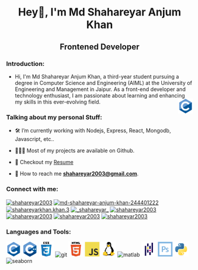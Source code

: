 <h1  align="center">Hey👋, I'm Md Shahareyar Anjum Khan</h1>

<h2 align="center">Frontened Developer</h2>
<h3 align="justify">Introduction:</h3>

- Hi, I'm Md Shahareyar Anjum Khan, a third-year student pursuing a degree in Computer Science and Engineering (AIML) at the University of Engineering and Management in Jaipur. As a front-end developer and technology enthusiast, I am passionate about learning and enhancing my skills in this ever-evolving field.
  <img align="right" src="https://raw.githubusercontent.com/devicons/devicon/master/icons/c/c-original.svg" alt="c" width="40" height="40"/>
<h3 align="left">Talking about my personal Stuff:</h3>

- 🛠 I’m currently working with Nodejs, Express, React, Mongodb, Javascript, etc..
  
- 👨🏻‍💻 Most of my projects are available on Github.
  
- 📄 Checkout my <a href="https://drive.google.com/file/d/1Co0xwKvm1kXu9nfdJnrVmBxDkLjzj4j9/view?usp=drivesdk" target="blank">Resume</a>
- 📧 How to reach me **shahareyar2003@gmail.com**.
  
<h3 align="left">Connect with me:</h3>
<p align="left">
<a href="https://twitter.com/shahareyar2003" target="blank"><img align="center" src="https://raw.githubusercontent.com/rahuldkjain/github-profile-readme-generator/master/src/images/icons/Social/twitter.svg" alt="shahareyar2003" height="30" width="40" /></a>
<a href="https://linkedin.com/in/md-shahareyar-anjum-khan-244401222" target="blank"><img align="center" src="https://raw.githubusercontent.com/rahuldkjain/github-profile-readme-generator/master/src/images/icons/Social/linked-in-alt.svg" alt="md-shahareyar-anjum-khan-244401222" height="30" width="40" /></a>
<a href="https://fb.com/shahareyarkhan.khan.3" target="blank"><img align="center" src="https://raw.githubusercontent.com/rahuldkjain/github-profile-readme-generator/master/src/images/icons/Social/facebook.svg" alt="shahareyarkhan.khan.3" height="30" width="40" /></a>
<a href="https://instagram.com/_shahareyar_" target="blank"><img align="center" src="https://raw.githubusercontent.com/rahuldkjain/github-profile-readme-generator/master/src/images/icons/Social/instagram.svg" alt="_shahareyar_" height="30" width="40" /></a>
<a href="https://www.codechef.com/users/shahareyar2003" target="blank"><img align="center" src="https://cdn.jsdelivr.net/npm/simple-icons@3.1.0/icons/codechef.svg" alt="shahareyar2003" height="30" width="40" /></a>
<a href="https://www.hackerrank.com/shahareyar2003" target="blank"><img align="center" src="https://raw.githubusercontent.com/rahuldkjain/github-profile-readme-generator/master/src/images/icons/Social/hackerrank.svg" alt="shahareyar2003" height="30" width="40" /></a>
<a href="https://www.leetcode.com/shahareyar2003" target="blank"><img align="center" src="https://raw.githubusercontent.com/rahuldkjain/github-profile-readme-generator/master/src/images/icons/Social/leet-code.svg" alt="shahareyar2003" height="30" width="40" /></a>
<a href="https://auth.geeksforgeeks.org/user/shahareyar2003" target="blank"><img align="center" src="https://raw.githubusercontent.com/rahuldkjain/github-profile-readme-generator/master/src/images/icons/Social/geeks-for-geeks.svg" alt="shahareyar2003" height="30" width="40" /></a>
</p>

<h3 align="left">Languages and Tools:</h3>
<p align="left"> <img src="https://raw.githubusercontent.com/devicons/devicon/master/icons/c/c-original.svg" alt="c" width="40" height="40"/> <img src="https://raw.githubusercontent.com/devicons/devicon/master/icons/cplusplus/cplusplus-original.svg" alt="cplusplus" width="40" height="40"/>  <img src="https://raw.githubusercontent.com/devicons/devicon/master/icons/css3/css3-original-wordmark.svg" alt="css3" width="40" height="40"/>  <img src="https://www.vectorlogo.zone/logos/git-scm/git-scm-icon.svg" alt="git" width="40" height="40"/>  <img src="https://raw.githubusercontent.com/devicons/devicon/master/icons/html5/html5-original-wordmark.svg" alt="html5" width="40" height="40"/> <img src="https://raw.githubusercontent.com/devicons/devicon/master/icons/javascript/javascript-original.svg" alt="javascript" width="40" height="40"/>  <img src="https://raw.githubusercontent.com/devicons/devicon/master/icons/linux/linux-original.svg" alt="linux" width="40" height="40"/>  <img src="https://upload.wikimedia.org/wikipedia/commons/2/21/Matlab_Logo.png" alt="matlab" width="40" height="40"/>  <img src="https://raw.githubusercontent.com/devicons/devicon/2ae2a900d2f041da66e950e4d48052658d850630/icons/pandas/pandas-original.svg" alt="pandas" width="40" height="40"/>  <img src="https://raw.githubusercontent.com/devicons/devicon/master/icons/photoshop/photoshop-line.svg" alt="photoshop" width="40" height="40"/>  <img src="https://raw.githubusercontent.com/devicons/devicon/master/icons/python/python-original.svg" alt="python" width="40" height="40"/>  <img src="https://seaborn.pydata.org/_images/logo-mark-lightbg.svg" alt="seaborn" width="40" height="40"/> </p>

